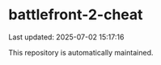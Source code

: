 # battlefront-2-cheat

Last updated: 2025-07-02 15:17:16

This repository is automatically maintained.
